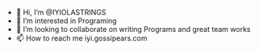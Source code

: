 - 👋 Hi, I’m @IYIOLASTRINGS
- 👀 I’m interested in Programing
- 💞️ I’m looking to collaborate on writing Programs and great team works
- 📫 How to reach me iyi.gossipears.com

<!---
IYIOLASTRINGS/IYIOLASTRINGS is a ✨ special ✨ repository because its `README.md` (this file) appears on your GitHub profile.
You can click the Preview link to take a look at your changes.
--->
